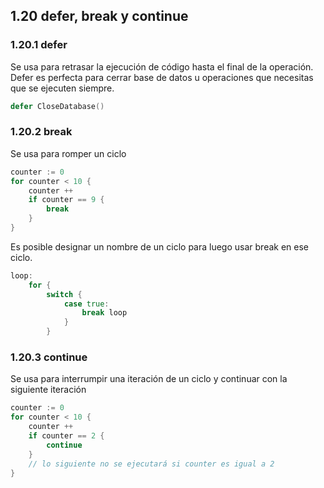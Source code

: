 ## 1.20 defer, break y continue

### 1.20.1 defer

Se usa para retrasar la ejecución de código hasta el final de la
operación. Defer es perfecta para cerrar base de datos u operaciones que
necesitas que se ejecuten siempre.

``` go
defer CloseDatabase()
```

### 1.20.2 break

Se usa para romper un ciclo

``` go
counter := 0
for counter < 10 {
    counter ++
    if counter == 9 {
        break
    }
}
```

Es posible designar un nombre de un ciclo para luego usar break en ese
ciclo.

``` go
loop:
    for {
        switch {
            case true:
                break loop
            }
        }
```

### 1.20.3 continue

Se usa para interrumpir una iteración de un ciclo y continuar con la
siguiente iteración

``` go
counter := 0
for counter < 10 {
    counter ++
    if counter == 2 {
        continue
    }
    // lo siguiente no se ejecutará si counter es igual a 2
}
```

